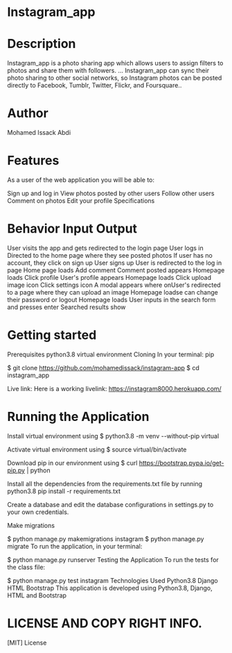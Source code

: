
# Instagram_app
# Description
Instagram_app is a photo sharing app which allows users to assign filters to photos and share them with followers. ... 
Instagram_app can sync their photo sharing to other social networks,
so Instagram photos can be posted directly to Facebook, Tumblr, Twitter, Flickr, and Foursquare.. 

# Author
Mohamed Issack Abdi
# Features
As a user of the web application you will be able to:

Sign up and log in
View photos posted by other users
Follow other users
Comment on photos
Edit your profile
Specifications

# Behavior	Input	Output
User visits the app and gets redirected to the login page	User logs in	Directed to the home page where they see posted photos
If user has no account, they click on sign up	User signs up	User is redirected to the log in page
Home page loads	Add comment	Comment posted appears
Homepage loads	Click profile	User's profile appears
Homepage loads	Click upload image icon		Click settings icon	A modal appears where onUser's redirected to a page where they can upload an image
Homepage loadse can change their password or logout
Homepage loads	User inputs in the search form and presses enter	Searched results show

# Getting started
Prerequisites
python3.8
virtual environment
Cloning
In your terminal:
pip

  $ git clone https://github.com/mohamedissack/instagram-app
  $ cd instagram_app


Live link:
Here is a working livelink: https://instagram8000.herokuapp.com/
# Running the Application
Install virtual environment using $ python3.8 -m venv --without-pip virtual

Activate virtual environment using $ source virtual/bin/activate

Download pip in our environment using $ curl https://bootstrap.pypa.io/get-pip.py | python

Install all the dependencies from the requirements.txt file by running python3.8 pip install -r requirements.txt

Create a database and edit the database configurations in settings.py to your own credentials.

Make migrations

  $ python manage.py makemigrations instagram
  $ python manage.py migrate 
To run the application, in your terminal:

  $ python manage.py runserver
Testing the Application
To run the tests for the class file:

  $ python manage.py test instagram
Technologies Used
Python3.8
Django
HTML
Bootstrap
This application is developed using Python3.8, Django, HTML and Bootstrap

# LICENSE AND COPY RIGHT INFO.
[MIT] License